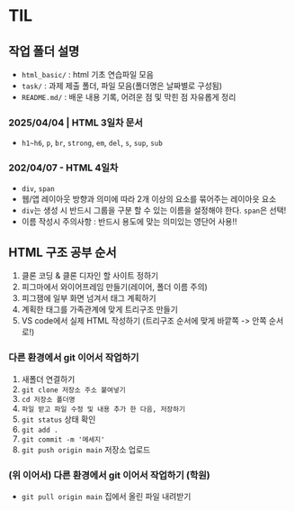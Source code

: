 # TIL
## 작업 폴더 설명
* `html_basic/` : html 기초 연습파일 모음
* `task/` : 과제 제출 폴더, 파일 모음(폴더명은 날짜별로 구성됨)
* `README.md/` : 배운 내용 기록, 어려운 점 및 막힌 점 자유롭게 정리
### 2025/04/04 | HTML 3일차 문서
* `h1~h6`, `p`, `br`, `strong`, `em`, `del`, `s`, `sup`, `sub`
### 202/04/07 - HTML 4일차
* `div`, `span`
* 웹/앱 레이아웃 방향과 의미에 따라 2개 이상의 요소를 묶어주는 레이아읏 요소
* `div`는 생성 시 반드시 그룹을 구분 할 수 있는 이름을 설정해야 한다. 
`span`은 선택! 
* 이름 작성시 주의사항 : 반드시 용도에 맞는 의미있는 영단어 사용!!
## HTML 구조 공부 순서
1. 클론 코딩 & 클론 디자인 할 사이트 정하기
2. 피그마에서 와이어프레임 만들기(레이어, 폴더 이름 주의)
3. 피그잼에 일부 화면 넘겨서 태그 계획하기
4. 계획한 태그를 가족관계에 맞게 트리구조 만들기
5. VS code에서 실제 HTML 작성하기 (트리구조 순서에 맞게 바깥쪽 -> 안쪽 순서로!)
### 다른 환경에서 git 이어서 작업하기
1. 새폴더 연결하기
2. `git clone 저장소 주소 붙여넣기`
3. `cd 저장소 폴더명`
4. `파일 받고 파일 수정 및 내용 추가 한 다음, 저장하기`
5. `git status` 상태 확인
6. `git add . `
7. `git commit -m '메세지'`
8. `git push origin main` 저장소 업로드
### (위 이어서) 다른 환경에서 git 이어서 작업하기 (학원)
* `git pull origin main` 집에서 올린 파일 내려받기